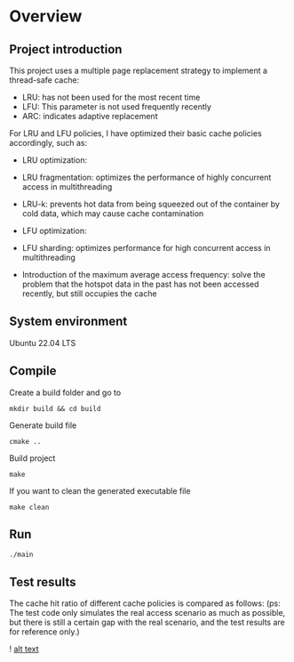 # Overview

## Project introduction
This project uses a multiple page replacement strategy to implement a thread-safe cache:
- LRU: has not been used for the most recent time
- LFU: This parameter is not used frequently recently
- ARC: indicates adaptive replacement

For LRU and LFU policies, I have optimized their basic cache policies accordingly, such as:

- LRU optimization:
- LRU fragmentation: optimizes the performance of highly concurrent access in multithreading
- LRU-k: prevents hot data from being squeezed out of the container by cold data, which may cause cache contamination

- LFU optimization:
- LFU sharding: optimizes performance for high concurrent access in multithreading
- Introduction of the maximum average access frequency: solve the problem that the hotspot data in the past has not been accessed recently, but still occupies the cache

## System environment

Ubuntu 22.04 LTS

## Compile
Create a build folder and go to
```
mkdir build && cd build
```
Generate build file
```
cmake ..
```
Build project
```
make
```
If you want to clean the generated executable file
```
make clean
```

## Run
```
./main
```

## Test results
The cache hit ratio of different cache policies is compared as follows:
(ps: The test code only simulates the real access scenario as much as possible, but there is still a certain gap with the real scenario, and the test results are for reference only.)

! [alt text](images/image.png)
